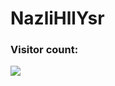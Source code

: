 # NazliHllYsr
### Visitor count: <br>
   <img src="https://profile-counter.glitch.me/AliihsanSen/count.svg" />
</p>
